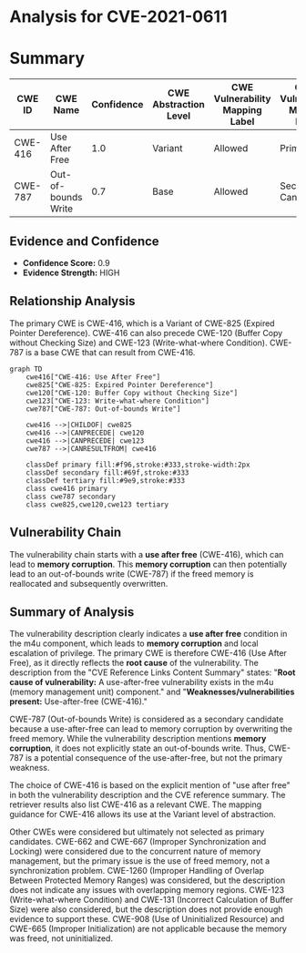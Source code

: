 # Analysis for CVE-2021-0611

# Summary
| CWE ID | CWE Name | Confidence | CWE Abstraction Level | CWE Vulnerability Mapping Label | CWE-Vulnerability Mapping Notes |
|---|---|---|---|---|---|
| CWE-416 | Use After Free | 1.0 | Variant | Allowed | Primary CWE |
| CWE-787 | Out-of-bounds Write | 0.7 | Base | Allowed | Secondary Candidate |

## Evidence and Confidence

*   **Confidence Score:** 0.9
*   **Evidence Strength:** HIGH

## Relationship Analysis
The primary CWE is CWE-416, which is a Variant of CWE-825 (Expired Pointer Dereference). CWE-416 can also precede CWE-120 (Buffer Copy without Checking Size) and CWE-123 (Write-what-where Condition). CWE-787 is a base CWE that can result from CWE-416.

```mermaid
graph TD
    cwe416["CWE-416: Use After Free"]
    cwe825["CWE-825: Expired Pointer Dereference"]
    cwe120["CWE-120: Buffer Copy without Checking Size"]
    cwe123["CWE-123: Write-what-where Condition"]
    cwe787["CWE-787: Out-of-bounds Write"]
    
    cwe416 -->|CHILDOF| cwe825
    cwe416 -->|CANPRECEDE| cwe120
    cwe416 -->|CANPRECEDE| cwe123
    cwe787 -->|CANRESULTFROM| cwe416
    
    classDef primary fill:#f96,stroke:#333,stroke-width:2px
    classDef secondary fill:#69f,stroke:#333
    classDef tertiary fill:#9e9,stroke:#333
    class cwe416 primary
    class cwe787 secondary
    class cwe825,cwe120,cwe123 tertiary
```

## Vulnerability Chain
The vulnerability chain starts with a **use after free** (CWE-416), which can lead to **memory corruption**. This **memory corruption** can then potentially lead to an out-of-bounds write (CWE-787) if the freed memory is reallocated and subsequently overwritten.

## Summary of Analysis
The vulnerability description clearly indicates a **use after free** condition in the m4u component, which leads to **memory corruption** and local escalation of privilege. The primary CWE is therefore CWE-416 (Use After Free), as it directly reflects the **root cause** of the vulnerability. The description from the "CVE Reference Links Content Summary" states: "**Root cause of vulnerability:** A use-after-free vulnerability exists in the m4u (memory management unit) component." and "**Weaknesses/vulnerabilities present:** Use-after-free (CWE-416)."

CWE-787 (Out-of-bounds Write) is considered as a secondary candidate because a use-after-free can lead to memory corruption by overwriting the freed memory. While the vulnerability description mentions **memory corruption**, it does not explicitly state an out-of-bounds write. Thus, CWE-787 is a potential consequence of the use-after-free, but not the primary weakness.

The choice of CWE-416 is based on the explicit mention of "use after free" in both the vulnerability description and the CVE reference summary. The retriever results also list CWE-416 as a relevant CWE. The mapping guidance for CWE-416 allows its use at the Variant level of abstraction.

Other CWEs were considered but ultimately not selected as primary candidates. CWE-662 and CWE-667 (Improper Synchronization and Locking) were considered due to the concurrent nature of memory management, but the primary issue is the use of freed memory, not a synchronization problem. CWE-1260 (Improper Handling of Overlap Between Protected Memory Ranges) was considered, but the description does not indicate any issues with overlapping memory regions. CWE-123 (Write-what-where Condition) and CWE-131 (Incorrect Calculation of Buffer Size) were also considered, but the description does not provide enough evidence to support these. CWE-908 (Use of Uninitialized Resource) and CWE-665 (Improper Initialization) are not applicable because the memory was freed, not uninitialized.